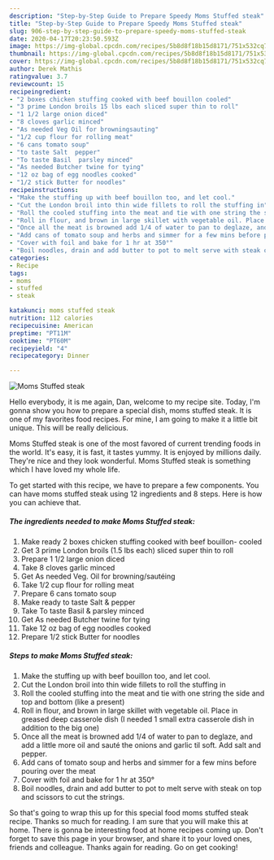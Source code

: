 ```yaml
---
description: "Step-by-Step Guide to Prepare Speedy Moms Stuffed steak"
title: "Step-by-Step Guide to Prepare Speedy Moms Stuffed steak"
slug: 906-step-by-step-guide-to-prepare-speedy-moms-stuffed-steak
date: 2020-04-17T20:23:50.593Z
image: https://img-global.cpcdn.com/recipes/5b8d8f18b15d8171/751x532cq70/moms-stuffed-steak-recipe-main-photo.jpg
thumbnail: https://img-global.cpcdn.com/recipes/5b8d8f18b15d8171/751x532cq70/moms-stuffed-steak-recipe-main-photo.jpg
cover: https://img-global.cpcdn.com/recipes/5b8d8f18b15d8171/751x532cq70/moms-stuffed-steak-recipe-main-photo.jpg
author: Derek Mathis
ratingvalue: 3.7
reviewcount: 15
recipeingredient:
- "2 boxes chicken stuffing cooked with beef bouillon cooled"
- "3 prime London broils 15 lbs each sliced super thin to roll"
- "1 1/2 large onion diced"
- "8 cloves garlic minced"
- "As needed Veg Oil for browningsauting"
- "1/2 cup flour for rolling meat"
- "6 cans tomato soup"
- "to taste Salt  pepper"
- "To taste Basil  parsley minced"
- "As needed Butcher twine for tying"
- "12 oz bag of egg noodles cooked"
- "1/2 stick Butter for noodles"
recipeinstructions:
- "Make the stuffing up with beef bouillon too, and let cool."
- "Cut the London broil into thin wide fillets to roll the stuffing in"
- "Roll the cooled stuffing into the meat and tie with one string the side and top and bottom (like a present)"
- "Roll in flour, and brown in large skillet with vegetable oil. Place in greased deep casserole dish (I needed 1 small extra casserole dish in addition to the big one)"
- "Once all the meat is browned add 1/4 of water to pan to deglaze, and add a little more oil and sauté the onions and garlic til soft. Add salt and pepper."
- "Add cans of tomato soup and herbs and simmer for a few mins before pouring over the meat"
- "Cover with foil and bake for 1 hr at 350°"
- "Boil noodles, drain and add butter to pot to melt serve with steak on top and scissors to cut the strings."
categories:
- Recipe
tags:
- moms
- stuffed
- steak

katakunci: moms stuffed steak 
nutrition: 112 calories
recipecuisine: American
preptime: "PT11M"
cooktime: "PT60M"
recipeyield: "4"
recipecategory: Dinner

---
```



![Moms Stuffed steak](https://img-global.cpcdn.com/recipes/5b8d8f18b15d8171/751x532cq70/moms-stuffed-steak-recipe-main-photo.jpg)

Hello everybody, it is me again, Dan, welcome to my recipe site. Today, I'm gonna show you how to prepare a special dish, moms stuffed steak. It is one of my favorites food recipes. For mine, I am going to make it a little bit unique. This will be really delicious.

Moms Stuffed steak is one of the most favored of current trending foods in the world. It's easy, it is fast, it tastes yummy. It is enjoyed by millions daily. They're nice and they look wonderful. Moms Stuffed steak is something which I have loved my whole life.




To get started with this recipe, we have to prepare a few components. You can have moms stuffed steak using 12 ingredients and 8 steps. Here is how you can achieve that.

<!--inarticleads1-->

##### The ingredients needed to make Moms Stuffed steak:

1. Make ready 2 boxes chicken stuffing cooked with beef bouillon- cooled
1. Get 3 prime London broils (1.5 lbs each) sliced super thin to roll
1. Prepare 1 1/2 large onion diced
1. Take 8 cloves garlic minced
1. Get As needed Veg. Oil for browning/sautéing
1. Take 1/2 cup flour for rolling meat
1. Prepare 6 cans tomato soup
1. Make ready to taste Salt &amp; pepper
1. Take To taste Basil &amp; parsley minced
1. Get As needed Butcher twine for tying
1. Take 12 oz bag of egg noodles cooked
1. Prepare 1/2 stick Butter for noodles




<!--inarticleads2-->

##### Steps to make Moms Stuffed steak:

1. Make the stuffing up with beef bouillon too, and let cool.
1. Cut the London broil into thin wide fillets to roll the stuffing in
1. Roll the cooled stuffing into the meat and tie with one string the side and top and bottom (like a present)
1. Roll in flour, and brown in large skillet with vegetable oil. Place in greased deep casserole dish (I needed 1 small extra casserole dish in addition to the big one)
1. Once all the meat is browned add 1/4 of water to pan to deglaze, and add a little more oil and sauté the onions and garlic til soft. Add salt and pepper.
1. Add cans of tomato soup and herbs and simmer for a few mins before pouring over the meat
1. Cover with foil and bake for 1 hr at 350°
1. Boil noodles, drain and add butter to pot to melt serve with steak on top and scissors to cut the strings.




So that's going to wrap this up for this special food moms stuffed steak recipe. Thanks so much for reading. I am sure that you will make this at home. There is gonna be interesting food at home recipes coming up. Don't forget to save this page in your browser, and share it to your loved ones, friends and colleague. Thanks again for reading. Go on get cooking!
